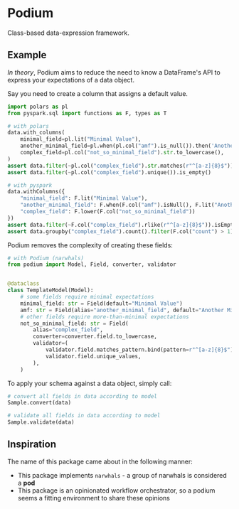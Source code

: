 # Podium

Class-based data-expression framework.

## Example

*In theory*, Podium aims to reduce the need to know a DataFrame's API to express
your expectations of a data object.

Say you need to create a column that assigns a default value.

```python
import polars as pl
from pyspark.sql import functions as F, types as T

# with polars
data.with_columns(
    minimal_field=pl.lit("Minimal Value"),
    another_minimal_field=pl.when(pl.col("amf").is_null()).then('Another Minimal Value').otherwise(pl.col("amf")),
    complex_field=pl.col("not_so_minimal_field").str.to_lowercase(),
)
assert data.filter(~pl.col("complex_field").str.matches(r"^[a-z]{8}$")).is_empty()
assert data.filter(~pl.col("complex_field").unique()).is_empty()

# with pyspark
data.withColumns({
    "minimal_field": F.lit("Minimal Value"),
    "another_minimal_field": F.when(F.col("amf").isNull(), F.lit("Another Minimal Value")).otherwise(F.col("amf")),
    "complex_field": F.lower(F.col("not_so_minimal_field"))
})
assert data.filter(~F.col("complex_field").rlike(r"^[a-z]{8}$")).isEmpty()
assert data.groupby("complex_field").count().filter(F.col("count") > 1).isEmpty()
```

Podium removes the complexity of creating these fields:

```python
# with Podium (narwhals)
from podium import Model, Field, converter, validator


@dataclass
class TemplateModel(Model):
    # some fields require minimal expectations
    minimal_field: str = Field(default="Minimal Value")
    amf: str = Field(alias="another_minimal_field", default="Another Minimal Value")
    # other fields require more-than-minimal expectations
    not_so_minimal_field: str = Field(
        alias="complex_field",
        converter=converter.field.to_lowercase,
        validator=(
            validator.field.matches_pattern.bind(pattern=r"^[a-z]{8}$"),
            validator.field.unique_values,
        ),
    )
```

To apply your schema against a data object, simply call:

```python
# convert all fields in data according to model
Sample.convert(data)

# validate all fields in data according to model
Sample.validate(data)
```

## Inspiration

The name of this package came about in the following manner:
- This package implements `narwhals` - a group of narwhals is considered a **pod**
- This package is an opinionated workflow orchestrator, so a podium seems a
fitting environment to share these opinions
